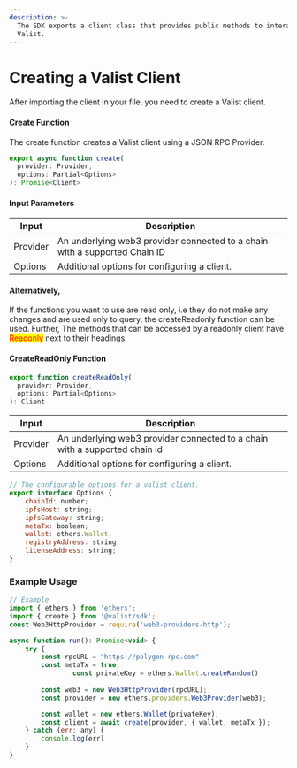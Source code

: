 ```yaml
---
description: >-
  The SDK exports a client class that provides public methods to interact with
  Valist.
---
```


# Creating a Valist Client

After importing the client in your file, you need to create a Valist client.

#### Create Function

The create function creates a Valist client using a JSON RPC Provider.

```jsx
export async function create(
  provider: Provider,
  options: Partial<Options>
): Promise<Client>
```

#### Input Parameters

| Input    | Description                                                                |
| -------- | -------------------------------------------------------------------------- |
| Provider | An underlying web3 provider connected to a chain with a supported Chain ID |
| Options  | Additional options for configuring a client.                               |

#### Alternatively,

If the functions you want to use are read only, i.e they do not make any changes and are used only to query, the createReadonly function can be used. Further, The methods that can be accessed by a readonly client have <mark style="color:red;">Readonly</mark> next to their headings.&#x20;

#### CreateReadOnly Function

```jsx
export function createReadOnly(
  provider: Provider,
  options: Partial<Options>
): Client
```

| Input    | Description                                                                |
| -------- | -------------------------------------------------------------------------- |
| Provider | An underlying web3 provider connected to a chain with a supported chain id |
| Options  | Additional options for configuring a client.                               |

```jsx
// The configurable options for a valist client.
export interface Options {
	chainId: number;
	ipfsHost: string;
	ipfsGateway: string;
	metaTx: boolean;
	wallet: ethers.Wallet;
	registryAddress: string;
	licenseAddress: string;
}
```

### Example Usage&#x20;

```javascript
// Example
import { ethers } from 'ethers';
import { create } from '@valist/sdk';
const Web3HttpProvider = require('web3-providers-http'); 

async function run(): Promise<void> {
	try {
		const rpcURL = "https://polygon-rpc.com"
		const metaTx = true;
                const privateKey = ethers.Wallet.createRandom()
                 
		const web3 = new Web3HttpProvider(rpcURL);
		const provider = new ethers.providers.Web3Provider(web3);

		const wallet = new ethers.Wallet(privateKey);
		const client = await create(provider, { wallet, metaTx });
	} catch (err: any) {
		console.log(err)
	}
}

```
